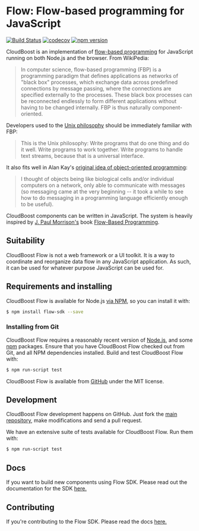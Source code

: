 Flow: Flow-based programming for JavaScript 
========================================================
[![Build Status](https://travis-ci.org/CloudBoost/flow-sdk.svg?branch=master)](https://travis-ci.org/CloudBoost/flow-sdk)
[![codecov](https://codecov.io/gh/CloudBoost/flow-sdk/branch/master/graph/badge.svg)](https://codecov.io/gh/CloudBoost/flow-sdk)
[![npm version](https://badge.fury.io/js/cloudboost-flow.svg)](https://badge.fury.io/js/cloudboost-flow)

CloudBoost is an implementation of [flow-based programming](http://en.wikipedia.org/wiki/Flow-based_programming) for JavaScript running on both Node.js and the browser. From WikiPedia:

> In computer science, flow-based programming (FBP) is a programming paradigm that defines applications as networks of "black box" processes, which exchange data across predefined connections by message passing, where the connections are specified externally to the processes. These black box processes can be reconnected endlessly to form different applications without having to be changed internally. FBP is thus naturally component-oriented.

Developers used to the [Unix philosophy](http://en.wikipedia.org/wiki/Unix_philosophy) should be immediately familiar with FBP:

> This is the Unix philosophy: Write programs that do one thing and do it well. Write programs to work together. Write programs to handle text streams, because that is a universal interface.

It also fits well in Alan Kay's [original idea of object-oriented programming](http://userpage.fu-berlin.de/~ram/pub/pub_jf47ht81Ht/doc_kay_oop_en):

> I thought of objects being like biological cells and/or individual computers on a network, only able to communicate with messages (so messaging came at the very beginning -- it took a while to see how to do messaging in a programming language efficiently enough to be useful).

CloudBoost components can be written in JavaScript. The system is heavily inspired by [J. Paul Morrison's](http://www.jpaulmorrison.com/) book [Flow-Based Programming](http://www.jpaulmorrison.com/fbp/#More).


## Suitability

CloudBoost Flow is not a web framework or a UI toolkit. It is a way to coordinate and reorganize data flow in any JavaScript application. As such, it can be used for whatever purpose JavaScript can be used for. 


## Requirements and installing

CloudBoost Flow is available for Node.js [via NPM](https://npmjs.org/package/flow-sdk), so you can install it with:

```bash
$ npm install flow-sdk --save
```


### Installing from Git

CloudBoost Flow requires a reasonably recent version of [Node.js](http://nodejs.org/), and some [npm](http://npmjs.org/) packages. Ensure that you have CloudBoost Flow checked out from Git, and all NPM dependencies installed. Build and test CloudBoost Flow with:

```bash
$ npm run-script test
```

CloudBoost Flow is available from [GitHub](https://github.com/cloudboost/flow-sdk) under the MIT license.


## Development

CloudBoost Flow development happens on GitHub. Just fork the [main repository](https://github.com/cloudboost/cloudboost), make modifications and send a pull request.

We have an extensive suite of tests available for CloudBoost Flow. Run them with:

```bash
$ npm run-script test
```

## Docs

If you want to build new components using Flow SDK. Please read out the documentation for the SDK [here.](/docs)

## Contributing

If you're contributing to the Flow SDK. Please read the docs [here.](/docs/contributing)
